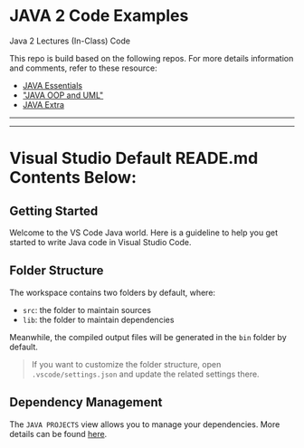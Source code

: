 # JAVA 2 Code Examples

Java 2 Lectures (In-Class) Code

This repo is build based on the following repos. For more details information and comments, refer to these resource:
- [JAVA Essentials](https://github.com/anmarjarjees/java-essentials)
- ["JAVA OOP and UML"](https://github.com/anmarjarjees/java-oop-uml)
- [JAVA Extra](https://github.com/anmarjarjees/java-extra)

---
---
# Visual Studio Default READE.md Contents Below:
## Getting Started

Welcome to the VS Code Java world. Here is a guideline to help you get started to write Java code in Visual Studio Code.

## Folder Structure

The workspace contains two folders by default, where:

- `src`: the folder to maintain sources
- `lib`: the folder to maintain dependencies

Meanwhile, the compiled output files will be generated in the `bin` folder by default.

> If you want to customize the folder structure, open `.vscode/settings.json` and update the related settings there.

## Dependency Management

The `JAVA PROJECTS` view allows you to manage your dependencies. More details can be found [here](https://github.com/microsoft/vscode-java-dependency#manage-dependencies).
